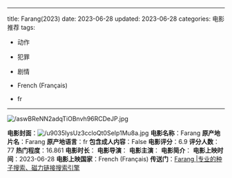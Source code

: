 
---
title: Farang(2023)
date: 2023-06-28
updated: 2023-06-28
categories: 电影推荐
tags:

- 动作
- 犯罪
- 剧情

- French (Français)
- fr
---

<img src="https://image.tmdb.org/t/p/original/aswBReNN2adqTiOBnvh96RCDeJP.jpg" alt="/aswBReNN2adqTiOBnvh96RCDeJP.jpg" title="/aswBReNN2adqTiOBnvh96RCDeJP.jpg">

**电影封面**：<img src="https://image.tmdb.org/t/p/w200/u9035lysUz3ccloQt0SeIp1Mu8a.jpg" alt="/u9035lysUz3ccloQt0SeIp1Mu8a.jpg" title="/u9035lysUz3ccloQt0SeIp1Mu8a.jpg">
**电影名称**：Farang
**原产地片名**：Farang
**原产地语言**：fr
**包含成人内容**：False
**电影评分**：6.9
**评分人数**：77
**热门程度**：16.861
**电影时长**：
**电影导演**：
**电影主演**：
**电影简介**：
**电影上映时间**：2023-06-28
**电影上映国家**：French (Français)
**传送门**：[Farang |专业的种子搜索、磁力链接搜索引擎](https://movie.amd794.com:2083/?search=Farang&ordering=&mode=match_phrase&page_size=10&page=1)

